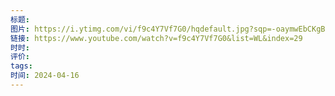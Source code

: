 ```yaml
---
标题: 
图片: https://i.ytimg.com/vi/f9c4Y7Vf7G0/hqdefault.jpg?sqp=-oaymwEbCKgBEF5IVfKriqkDDggBFQAAiEIYAXABwAEG&rs=AOn4CLAz_lCXQAaskqqEdJTPjBNnFU2JOw
链接: https://www.youtube.com/watch?v=f9c4Y7Vf7G0&list=WL&index=29
时时: 
评价: 
tags: 
时间: 2024-04-16
---
```


